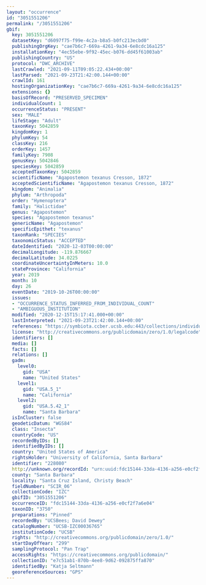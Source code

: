 ```yaml
---
layout: "occurrence"
id: "3051551206"
permalink: "/3051551206"
gbif:
  key: 3051551206
  datasetKey: "d6097f75-f99e-4c2a-b8a5-b0fc213ecbd0"
  publishingOrgKey: "cae7b6c7-669a-4261-9a34-6e8cdc16a125"
  installationKey: "4ec55ebe-9f92-45ec-b076-dd45f61003ab"
  publishingCountry: "US"
  protocol: "DWC_ARCHIVE"
  lastCrawled: "2021-09-11T09:05:22.434+00:00"
  lastParsed: "2021-09-23T21:42:00.144+00:00"
  crawlId: 161
  hostingOrganizationKey: "cae7b6c7-669a-4261-9a34-6e8cdc16a125"
  extensions: {}
  basisOfRecord: "PRESERVED_SPECIMEN"
  individualCount: 1
  occurrenceStatus: "PRESENT"
  sex: "MALE"
  lifeStage: "Adult"
  taxonKey: 5042859
  kingdomKey: 1
  phylumKey: 54
  classKey: 216
  orderKey: 1457
  familyKey: 7908
  genusKey: 5042846
  speciesKey: 5042859
  acceptedTaxonKey: 5042859
  scientificName: "Agapostemon texanus Cresson, 1872"
  acceptedScientificName: "Agapostemon texanus Cresson, 1872"
  kingdom: "Animalia"
  phylum: "Arthropoda"
  order: "Hymenoptera"
  family: "Halictidae"
  genus: "Agapostemon"
  species: "Agapostemon texanus"
  genericName: "Agapostemon"
  specificEpithet: "texanus"
  taxonRank: "SPECIES"
  taxonomicStatus: "ACCEPTED"
  dateIdentified: "2020-12-03T00:00:00"
  decimalLongitude: -119.876667
  decimalLatitude: 34.0225
  coordinateUncertaintyInMeters: 10.0
  stateProvince: "California"
  year: 2019
  month: 10
  day: 26
  eventDate: "2019-10-26T00:00:00"
  issues:
  - "OCCURRENCE_STATUS_INFERRED_FROM_INDIVIDUAL_COUNT"
  - "AMBIGUOUS_INSTITUTION"
  modified: "2020-12-15T15:17:41.000+00:00"
  lastInterpreted: "2021-09-23T21:42:00.144+00:00"
  references: "https://symbiota.ccber.ucsb.edu:443/collections/individual/index.php?occid=228080"
  license: "http://creativecommons.org/publicdomain/zero/1.0/legalcode"
  identifiers: []
  media: []
  facts: []
  relations: []
  gadm:
    level0:
      gid: "USA"
      name: "United States"
    level1:
      gid: "USA.5_1"
      name: "California"
    level2:
      gid: "USA.5.42_1"
      name: "Santa Barbara"
  isInCluster: false
  geodeticDatum: "WGS84"
  class: "Insecta"
  countryCode: "US"
  recordedByIDs: []
  identifiedByIDs: []
  country: "United States of America"
  rightsHolder: "University of California, Santa Barbara"
  identifier: "228080"
  http://unknown.org/recordId: "urn:uuid:fdc15144-33da-4136-a256-e0cf2f7a6e04"
  county: "Santa Barbara"
  locality: "Santa Cruz Island, Christy Beach"
  fieldNumber: "SCIR_06"
  collectionCode: "IZC"
  gbifID: "3051551206"
  occurrenceID: "fdc15144-33da-4136-a256-e0cf2f7a6e04"
  taxonID: "3750"
  preparations: "Pinned"
  recordedBy: "UCSBees; David Dewey"
  catalogNumber: "UCSB-IZC00036765"
  institutionCode: "UCSB"
  rights: "http://creativecommons.org/publicdomain/zero/1.0/"
  startDayOfYear: "299"
  samplingProtocol: "Pan Trap"
  accessRights: "https://creativecommons.org/publicdomain/"
  collectionID: "e7c51ab1-870b-4ee8-9d62-092875ffa870"
  identifiedBy: "Katja Seltmann"
  georeferenceSources: "GPS"
---
```

